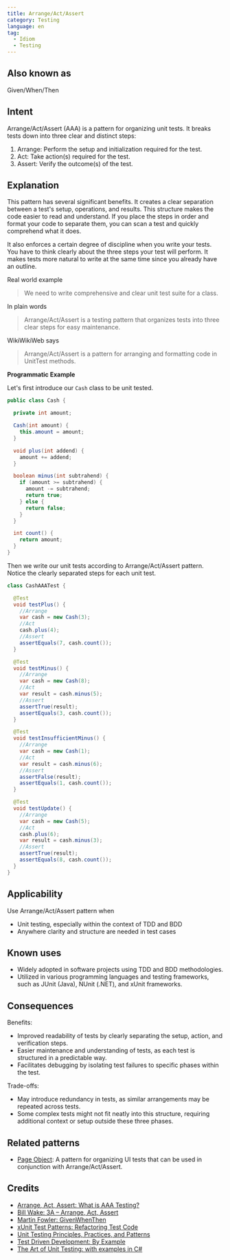```yaml
---
title: Arrange/Act/Assert
category: Testing
language: en
tag:
  - Idiom
  - Testing
---
```


## Also known as

Given/When/Then

## Intent

Arrange/Act/Assert (AAA) is a pattern for organizing unit tests.
It breaks tests down into three clear and distinct steps:

1. Arrange: Perform the setup and initialization required for the test.
2. Act: Take action(s) required for the test.
3. Assert: Verify the outcome(s) of the test.

## Explanation

This pattern has several significant benefits. It creates a clear separation between a test's
setup, operations, and results. This structure makes the code easier to read and understand. If
you place the steps in order and format your code to separate them, you can scan a test and
quickly comprehend what it does.

It also enforces a certain degree of discipline when you write your tests. You have to think
clearly about the three steps your test will perform. It makes tests more natural to write at
the same time since you already have an outline.

Real world example

> We need to write comprehensive and clear unit test suite for a class.

In plain words

> Arrange/Act/Assert is a testing pattern that organizes tests into three clear steps for easy
> maintenance.

WikiWikiWeb says

> Arrange/Act/Assert is a pattern for arranging and formatting code in UnitTest methods.

**Programmatic Example**

Let's first introduce our `Cash` class to be unit tested.

```java
public class Cash {

  private int amount;

  Cash(int amount) {
    this.amount = amount;
  }

  void plus(int addend) {
    amount += addend;
  }

  boolean minus(int subtrahend) {
    if (amount >= subtrahend) {
      amount -= subtrahend;
      return true;
    } else {
      return false;
    }
  }

  int count() {
    return amount;
  }
}
```

Then we write our unit tests according to Arrange/Act/Assert pattern. Notice the clearly
separated steps for each unit test.

```java
class CashAAATest {

  @Test
  void testPlus() {
    //Arrange
    var cash = new Cash(3);
    //Act
    cash.plus(4);
    //Assert
    assertEquals(7, cash.count());
  }

  @Test
  void testMinus() {
    //Arrange
    var cash = new Cash(8);
    //Act
    var result = cash.minus(5);
    //Assert
    assertTrue(result);
    assertEquals(3, cash.count());
  }

  @Test
  void testInsufficientMinus() {
    //Arrange
    var cash = new Cash(1);
    //Act
    var result = cash.minus(6);
    //Assert
    assertFalse(result);
    assertEquals(1, cash.count());
  }

  @Test
  void testUpdate() {
    //Arrange
    var cash = new Cash(5);
    //Act
    cash.plus(6);
    var result = cash.minus(3);
    //Assert
    assertTrue(result);
    assertEquals(8, cash.count());
  }
}
```

## Applicability

Use Arrange/Act/Assert pattern when

* Unit testing, especially within the context of TDD and BDD
* Anywhere clarity and structure are needed in test cases

## Known uses

* Widely adopted in software projects using TDD and BDD methodologies.
* Utilized in various programming languages and testing frameworks, such as JUnit (Java), NUnit (.NET), and xUnit
  frameworks.

## Consequences

Benefits:

* Improved readability of tests by clearly separating the setup, action, and verification steps.
* Easier maintenance and understanding of tests, as each test is structured in a predictable way.
* Facilitates debugging by isolating test failures to specific phases within the test.

Trade-offs:

* May introduce redundancy in tests, as similar arrangements may be repeated across tests.
* Some complex tests might not fit neatly into this structure, requiring additional context or setup outside these three
  phases.

## Related patterns

* [Page Object](https://java-design-patterns.com/patterns/page-object/): A pattern for organizing UI tests that can be
  used in conjunction with Arrange/Act/Assert.

## Credits

* [Arrange, Act, Assert: What is AAA Testing?](https://blog.ncrunch.net/post/arrange-act-assert-aaa-testing.aspx)
* [Bill Wake: 3A – Arrange, Act, Assert](https://xp123.com/articles/3a-arrange-act-assert/)
* [Martin Fowler: GivenWhenThen](https://martinfowler.com/bliki/GivenWhenThen.html)
* [xUnit Test Patterns: Refactoring Test Code](https://www.amazon.com/gp/product/0131495054/ref=as_li_qf_asin_il_tl?ie=UTF8&tag=javadesignpat-20&creative=9325&linkCode=as2&creativeASIN=0131495054&linkId=99701e8f4af2f7e8dd50d720c9b63dbf)
* [Unit Testing Principles, Practices, and Patterns](https://www.amazon.com/gp/product/1617296279/ref=as_li_qf_asin_il_tl?ie=UTF8&tag=javadesignpat-20&creative=9325&linkCode=as2&creativeASIN=1617296279&linkId=74c75cf22a63c3e4758ae08aa0a0cc35)
* [Test Driven Development: By Example](https://www.amazon.com/gp/product/0321146530/ref=as_li_qf_asin_il_tl?ie=UTF8&tag=javadesignpat-20&creative=9325&linkCode=as2&creativeASIN=0321146530&linkId=5c63a93d8c1175b84ca5087472ef0e05)
* [The Art of Unit Testing: with examples in C#](https://amzn.to/49IbdwO)
